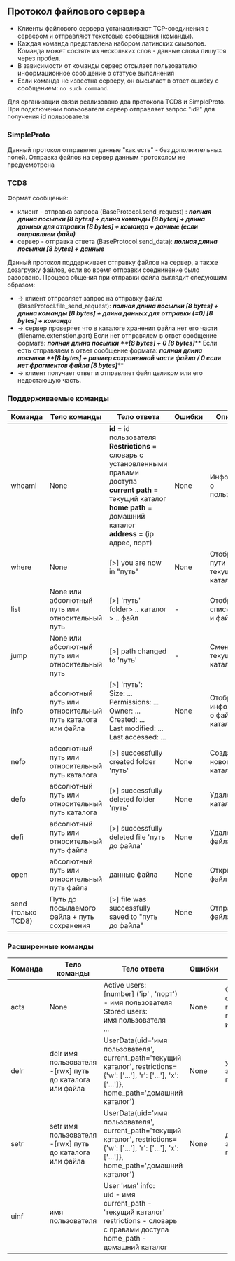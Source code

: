## Протокол файлового сервера
* Клиенты файлового сервера устанавливают TCP-соединения с сервером и отправляют текстовые сообщения (команды).
* Каждая команда представлена набором латинских символов. Команда может состять из нескольких слов - данные слова пишутся через пробел.  
* В зависимости от команды сервер отсылает пользователю информационное сообщение о статусе выполнения
* Если команда не известна серверу, он высылает в ответ ошибку с сообщением: `no such command`.
  
Для организации связи реализовано два протокола TCD8 и SimpleProto. При подключении пользователя сервер отправляет запрос "id?" для получения id пользователя

### SimpleProto
Данный протокол отправялет данные "как есть" - без дополнительных полей. 
Отправка файлов на сервер данным протоколом не предусмотрена

### TCD8
Формат сообщений:
* клиент - отправка запроса (BaseProtocol.send_request) : **_полная длина посылки [8 bytes] + длина команды [8 bytes] + длина данных для отправки [8 bytes] + команда + данные (если отправляем файл)_**
* сервер - отправка ответа (BaseProtocol.send_data): **_полная длина посылки [8 bytes] + данные_**

Данный протокол поддерживает отправку файлов на сервер, а также дозагрузку файлов, если во время отправки соеднинение было разорвано.
Процесс общения при отправки файла выглядит следующим образом:
* -> клиент отправляет запрос на отправку файла (BaseProtocl.file_send_request): **_полная длина посылки [8 bytes] + длина команды [8 bytes] + длина данных для отправки (=0) [8 bytes] + команда_**
* -> сервер проверяет что в каталоге хранения файла нет его части (filename.extenstion.part) 
  Если нет отправялем в ответ сообщение формата:  **_полная длина посылки **[8 bytes] + 0 [8 bytes]_****
  Если есть отправялем в ответ сообщение формата:  **_полная длина посылки **[8 bytes] + размер сохраненной части файла / 0 если нет фрагментов файла [8 bytes]_****
* -> клиент получает ответ и отправляет файл целиком или его недостающую часть.


### Поддерживаемые команды
| Команда     | Тело команды                 | Тело ответа             | Ошибки        | Описание        |
|-------------|------------------------------|-------------------------|---------------|-----------------|
| whoami      | None                        |**id** = id пользователя<br/> **Restrictions** = словарь с установленными правами доступа<br/>**current path** = текущий каталог <br/>**home path** = домашний каталог<br/>**address** = (ip адрес, порт) | None| Информация о пользователе |
| where       	|None														|[>] you are now in "путь"						|None|Отображение пути текущего каталога|
| list    		|None или абсолютный путь или относительный путь			|[>] 'путь'<br/>folder> .. каталог<br/>> .. файл| -| Отображение списка папок и файлов|
| jump   		|None или абсолютный путь или относительный путь			|[>] path changed to 'путь' 				| -| Сменить текущий каталог|
| info 			|абсолютный путь или относительный путь каталога или файла |[>] 'путь': <br/> Size: ...<br/> Permissions: ...<br/> Owner: ...<br/> Created: ...<br/> Last modified: ...<br/> Last accessed: ...<br/> | None| Отображение информации о файле или каталоге
| nefo   		|абсолютный путь или относительный путь каталога			|[>] successfully created folder 'путь'	| None| Создание нового каталога|
| defo    		|абсолютный путь или относительный путь каталога			|[>] successfully deleted folder 'путь'	| None| Удаление каталога |
| defi    		|абсолютный путь или относительный путь файла				|[>] successfully deleted file 'путь до файла'| None| Удаление файла |  
| open  		|абсолютный путь или относительный путь файла				|данные файла| None| Открыть файл |    
| send<br/>(только TCD8)|Путь до посылаемого файла + путь сохранения		|[>] file was successfully saved to "путь до файла" | None | Отправка файла|


### Расширенные команды
| Команда     | Тело команды                 | Тело ответа             | Ошибки        | Описание        |
|-------------|------------------------------|-------------------------|---------------|-----------------|
|acts| None| Active users: <br/>[number] ('ip' , 'порт') - имя пользователя <br/> Stored users: <br/> имя пользователя  <br/> ... | None | Отображение списка подключенных пользователей и сохраненных|
|delr|delr имя пользователя -[rwx] путь до каталога или файла | UserData(uid='имя пользователя', current_path='текущий каталог', restrictions={'w': ['...'], 'r': ['...'], 'x': ['...']}, home_path='домашний каталог') | None | удаление запретов пользователя|  
|setr|setr имя пользователя -[rwx] путь до каталога или файла | UserData(uid='имя пользователя', current_path='текущий каталог', restrictions={'w': ['...'], 'r': ['...'], 'x': ['...']}, home_path='домашний каталог') | None | добавление запретов пользователя|  
|uinf|имя пользователя| User 'имя' info:<br/> uid - имя<br/>current_path - 'текущий каталог'<br/>restrictions - словарь с правами доступа<br/>home_path - домашний каталог|







